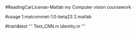 #ReadingCarLicense-Matlab
my Computer vision coursework

#usage
1.matconvnet-1.0-beta23
2.matlab

#train&test
'''
Text_CNN.m
identity.m
'''
